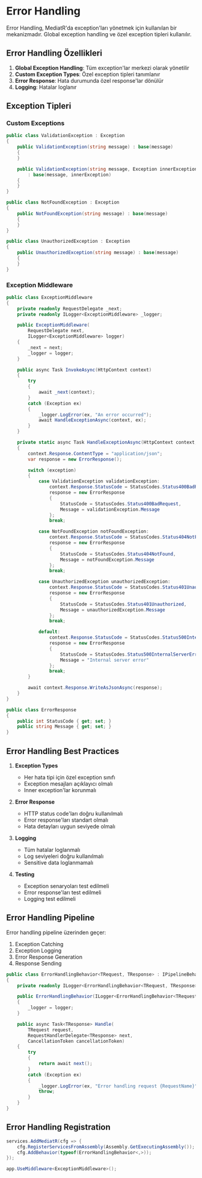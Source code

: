 # Error Handling

Error Handling, MediatR'da exception'ları yönetmek için kullanılan bir mekanizmadır. Global exception handling ve özel exception tipleri kullanılır.

## Error Handling Özellikleri

1. **Global Exception Handling**: Tüm exception'lar merkezi olarak yönetilir
2. **Custom Exception Types**: Özel exception tipleri tanımlanır
3. **Error Response**: Hata durumunda özel response'lar dönülür
4. **Logging**: Hatalar loglanır

## Exception Tipleri

### Custom Exceptions
```csharp
public class ValidationException : Exception
{
    public ValidationException(string message) : base(message)
    {
    }

    public ValidationException(string message, Exception innerException) 
        : base(message, innerException)
    {
    }
}

public class NotFoundException : Exception
{
    public NotFoundException(string message) : base(message)
    {
    }
}

public class UnauthorizedException : Exception
{
    public UnauthorizedException(string message) : base(message)
    {
    }
}
```

### Exception Middleware
```csharp
public class ExceptionMiddleware
{
    private readonly RequestDelegate _next;
    private readonly ILogger<ExceptionMiddleware> _logger;

    public ExceptionMiddleware(
        RequestDelegate next,
        ILogger<ExceptionMiddleware> logger)
    {
        _next = next;
        _logger = logger;
    }

    public async Task InvokeAsync(HttpContext context)
    {
        try
        {
            await _next(context);
        }
        catch (Exception ex)
        {
            _logger.LogError(ex, "An error occurred");
            await HandleExceptionAsync(context, ex);
        }
    }

    private static async Task HandleExceptionAsync(HttpContext context, Exception exception)
    {
        context.Response.ContentType = "application/json";
        var response = new ErrorResponse();

        switch (exception)
        {
            case ValidationException validationException:
                context.Response.StatusCode = StatusCodes.Status400BadRequest;
                response = new ErrorResponse
                {
                    StatusCode = StatusCodes.Status400BadRequest,
                    Message = validationException.Message
                };
                break;

            case NotFoundException notFoundException:
                context.Response.StatusCode = StatusCodes.Status404NotFound;
                response = new ErrorResponse
                {
                    StatusCode = StatusCodes.Status404NotFound,
                    Message = notFoundException.Message
                };
                break;

            case UnauthorizedException unauthorizedException:
                context.Response.StatusCode = StatusCodes.Status401Unauthorized;
                response = new ErrorResponse
                {
                    StatusCode = StatusCodes.Status401Unauthorized,
                    Message = unauthorizedException.Message
                };
                break;

            default:
                context.Response.StatusCode = StatusCodes.Status500InternalServerError;
                response = new ErrorResponse
                {
                    StatusCode = StatusCodes.Status500InternalServerError,
                    Message = "Internal server error"
                };
                break;
        }

        await context.Response.WriteAsJsonAsync(response);
    }
}

public class ErrorResponse
{
    public int StatusCode { get; set; }
    public string Message { get; set; }
}
```

## Error Handling Best Practices

1. **Exception Types**
   - Her hata tipi için özel exception sınıfı
   - Exception mesajları açıklayıcı olmalı
   - Inner exception'lar korunmalı

2. **Error Response**
   - HTTP status code'ları doğru kullanılmalı
   - Error response'ları standart olmalı
   - Hata detayları uygun seviyede olmalı

3. **Logging**
   - Tüm hatalar loglanmalı
   - Log seviyeleri doğru kullanılmalı
   - Sensitive data loglanmamalı

4. **Testing**
   - Exception senaryoları test edilmeli
   - Error response'ları test edilmeli
   - Logging test edilmeli

## Error Handling Pipeline

Error handling pipeline üzerinden geçer:

1. Exception Catching
2. Exception Logging
3. Error Response Generation
4. Response Sending

```csharp
public class ErrorHandlingBehavior<TRequest, TResponse> : IPipelineBehavior<TRequest, TResponse>
{
    private readonly ILogger<ErrorHandlingBehavior<TRequest, TResponse>> _logger;

    public ErrorHandlingBehavior(ILogger<ErrorHandlingBehavior<TRequest, TResponse>> logger)
    {
        _logger = logger;
    }

    public async Task<TResponse> Handle(
        TRequest request,
        RequestHandlerDelegate<TResponse> next,
        CancellationToken cancellationToken)
    {
        try
        {
            return await next();
        }
        catch (Exception ex)
        {
            _logger.LogError(ex, "Error handling request {RequestName}", typeof(TRequest).Name);
            throw;
        }
    }
}
```

## Error Handling Registration

```csharp
services.AddMediatR(cfg => {
    cfg.RegisterServicesFromAssembly(Assembly.GetExecutingAssembly());
    cfg.AddBehavior(typeof(ErrorHandlingBehavior<,>));
});

app.UseMiddleware<ExceptionMiddleware>();
``` 
